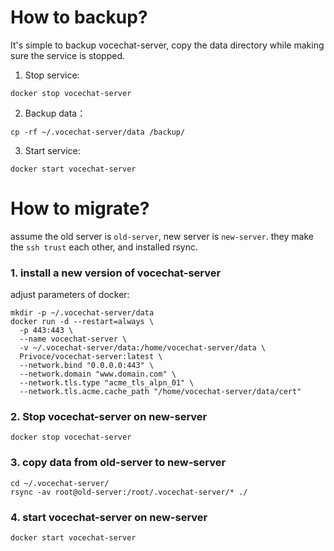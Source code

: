 # How to backup?
It's simple to backup vocechat-server, copy the data directory while making sure the service is stopped.

1. Stop service:  
```shell
docker stop vocechat-server
```

2. Backup data：  
```shell
cp -rf ~/.vocechat-server/data /backup/
```

3. Start service:
```shell
docker start vocechat-server
```

# How to migrate?
assume the old server is `old-server`, new server is `new-server`. they make the `ssh trust` each other, and installed rsync.

### 1. install a new version of vocechat-server
adjust parameters of docker:
```shell
mkdir -p ~/.vocechat-server/data
docker run -d --restart=always \
  -p 443:443 \
  --name vocechat-server \
  -v ~/.vocechat-server/data:/home/vocechat-server/data \
  Privoce/vocechat-server:latest \
  --network.bind "0.0.0.0:443" \
  --network.domain "www.domain.com" \
  --network.tls.type "acme_tls_alpn_01" \
  --network.tls.acme.cache_path "/home/vocechat-server/data/cert"
```
### 2. Stop vocechat-server on new-server
```shell
docker stop vocechat-server
```

### 3. copy data from old-server to new-server
```shell
cd ~/.vocechat-server/
rsync -av root@old-server:/root/.vocechat-server/* ./
```

### 4. start vocechat-server on new-server
```shell
docker start vocechat-server
```
